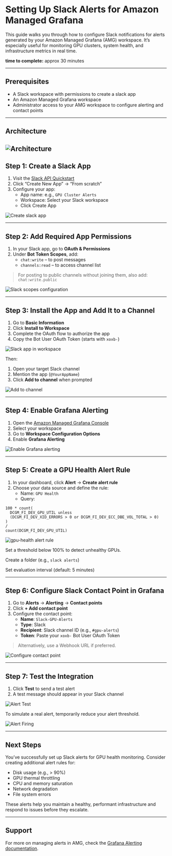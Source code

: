 # Setting Up Slack Alerts for Amazon Managed Grafana

This guide walks you through how to configure Slack notifications for alerts generated by your Amazon Managed Grafana (AMG) workspace. It’s especially useful for monitoring GPU clusters, system health, and infrastructure metrics in real time.

**time to complete:** approx 30 minutes

---

## Prerequisites

- A Slack workspace with permissions to create a slack app
- An Amazon Managed Grafana workspace
- Administrator access to your AMG workspace to configure alerting and contact points

---
## Architecture

![Architecture](assets/Observability-architecture.png)
---

## Step 1: Create a Slack App

1. Visit the [Slack API Quickstart](https://api.slack.com/quickstart)
2. Click “Create New App” → “From scratch”
3. Configure your app:
   - App name: e.g., `GPU Cluster Alerts`
   - Workspace: Select your Slack workspace
   - Click Create App

![Create slack app](assets/create-slack-app.png)

---

## Step 2: Add Required App Permissions

1. In your Slack app, go to **OAuth & Permissions**
2. Under **Bot Token Scopes**, add:
   - `chat:write` – to post messages
   - `channels:read` – to access channel list

> For posting to public channels without joining them, also add: `chat:write.public`

![Slack scopes configuration](assets/slack-scopes.png)

---

## Step 3: Install the App and Add It to a Channel

1. Go to **Basic Information**
2. Click **Install to Workspace**
3. Complete the OAuth flow to authorize the app
4. Copy the Bot User OAuth Token (starts with `xoxb-`)

![Slack app in workspace](assets/slack-app-workspace.png)

Then:
1. Open your target Slack channel
2. Mention the app (`@YourAppName`)
3. Click **Add to channel** when prompted

![Add to channel](assets/add-to-channel.png)

---

## Step 4: Enable Grafana Alerting

1. Open the [Amazon Managed Grafana Console](https://console.aws.amazon.com/grafana/)
2. Select your workspace
3. Go to **Workspace Configuration Options**
4. Enable **Grafana Alerting**

![Enable Grafana alerting](assets/enable_grafana_alerting.png)

---

## Step 5: Create a GPU Health Alert Rule

1. In your dashboard, click **Alert** → **Create alert rule**
2. Choose your data source and define the rule:
   - Name: `GPU Health`
   - Query:

```promql
100 * count(
  DCGM_FI_DEV_GPU_UTIL unless 
  (DCGM_FI_DEV_XID_ERRORS > 0 or DCGM_FI_DEV_ECC_DBE_VOL_TOTAL > 0)
)
/
count(DCGM_FI_DEV_GPU_UTIL)
```

![gpu-health alert rule](assets/gpu-health-alert.png)

Set a threshold below 100% to detect unhealthy GPUs.

Create a folder (e.g., `slack alerts`)

Set evaluation interval (default: 5 minutes)

---

## Step 6: Configure Slack Contact Point in Grafana

1. Go to **Alerts** → **Alerting** → **Contact points**
2. Click **+ Add contact point**
3. Configure the contact point:
   - **Name**: `Slack-GPU-Alerts`
   - **Type**: Slack
   - **Recipient**: Slack channel ID (e.g., `#gpu-alerts`)
   - **Token**: Paste your `xoxb-` Bot User OAuth Token

> Alternatively, use a Webhook URL if preferred.

![Configure contact point](assets/configure-contact-point.png)

---

## Step 7: Test the Integration

1. Click **Test** to send a test alert
2. A test message should appear in your Slack channel

![Alert Test](assets/alert-test.png)

To simulate a real alert, temporarily reduce your alert threshold.

![Alert Firing](assets/alert-firing.png)

---

## Next Steps

You’ve successfully set up Slack alerts for GPU health monitoring. Consider creating additional alert rules for:

- Disk usage (e.g., > 90%)
- GPU thermal throttling
- CPU and memory saturation
- Network degradation
- File system errors

These alerts help you maintain a healthy, performant infrastructure and respond to issues before they escalate.

---

## Support

For more on managing alerts in AMG, check the [Grafana Alerting documentation](https://grafana.com/docs/grafana/latest/alerting/).
